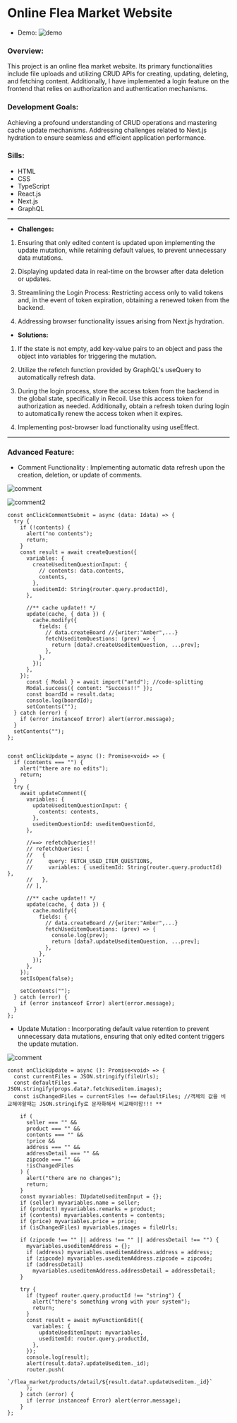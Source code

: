 # Online Flea Market Website
+ Demo: 
![demo](https://github.com/ParkAmber/frontend-portfolio-fleamarket-website/blob/main/demo_.gif)



### **Overview:** 
This project is an online flea market website. Its primary functionalities include file uploads and utilizing CRUD APIs for creating, updating, deleting, and fetching content. Additionally, I have implemented a login feature on the frontend that relies on authorization and authentication mechanisms.

### **Development Goals:** 
Achieving a profound understanding of CRUD operations and mastering cache update mechanisms. Addressing challenges related to Next.js hydration to ensure seamless and efficient application performance.

### **Sills:** 
+ HTML
+ CSS
+ TypeScript
+ React.js
+ Next.js
+ GraphQL

-------
+ **Challenges:**

1. Ensuring that only edited content is updated upon implementing the update mutation, while retaining default values, to prevent unnecessary data mutations.

2. Displaying updated data in real-time on the browser after data deletion or updates.

3. Streamlining the Login Process: Restricting access only to valid tokens and, in the event of token expiration, obtaining a renewed token from the backend.

4. Addressing browser functionality issues arising from Next.js hydration.


+ **Solutions:**

1. If the state is not empty, add key-value pairs to an object and pass the object into variables for triggering the mutation.

2. Utilize the refetch function provided by GraphQL's useQuery to automatically refresh data.

3. During the login process, store the access token from the backend in the global state, specifically in Recoil. Use this access token for authorization as needed. Additionally, obtain a refresh token during login to automatically renew the access token when it expires.

4. Implementing post-browser load functionality using useEffect.

-------

### **Advanced Feature:** 
+ Comment Functionality :  Implementing automatic data refresh upon the creation, deletion, or update of comments.

![comment](https://github.com/ParkAmber/frontend-portfolio-fleamarket-website/blob/main/update_comment1.png)

![comment2](https://github.com/ParkAmber/frontend-portfolio-fleamarket-website/blob/main/update_comment.png)

    const onClickCommentSubmit = async (data: Idata) => {
      try {
        if (!contents) {
          alert("no contents");
          return;
        }
        const result = await createQuestion({
          variables: {
            createUseditemQuestionInput: {
              // contents: data.contents,
              contents,
            },
            useditemId: String(router.query.productId),
          },
          
          //** cache update!! */
          update(cache, { data }) {
            cache.modify({
              fields: {
                // data.createBoard //{writer:"Amber",...}
                fetchUseditemQuestions: (prev) => {
                  return [data?.createUseditemQuestion, ...prev]; 
                },
              },
            });
          },
        });    
          const { Modal } = await import("antd"); //code-splitting
          Modal.success({ content: "Success!!" });
          const boardId = result.data;
          console.log(boardId);
          setContents("");
      } catch (error) {
        if (error instanceof Error) alert(error.message);
      }
      setContents("");
    };


    const onClickUpdate = async (): Promise<void> => {
      if (contents === "") {
        alert("there are no edits");
        return;
      }
      try {
        await updateComment({
          variables: {
            updateUseditemQuestionInput: {
              contents: contents,
            },
            useditemQuestionId: useditemQuestionId,
          },
 
          //==> refetchQueries!!
          // refetchQueries: [
          //   {
          //     query: FETCH_USED_ITEM_QUESTIONS,
          //     variables: { useditemId: String(router.query.productId) },
          //   },
          // ],

          //** cache update!! */
          update(cache, { data }) {
            cache.modify({
              fields: {
                // data.createBoard //{writer:"Amber",...}
                fetchUseditemQuestions: (prev) => {
                  console.log(prev);
                  return [data?.updateUseditemQuestion, ...prev]; 
                },
              },
            });
          },
        });
        setIsOpen(false);
  
        setContents("");
      } catch (error) {
        if (error instanceof Error) alert(error.message);
      }
    };
+ Update Mutation :  Incorporating default value retention to prevent unnecessary data mutations, ensuring that only edited content triggers the update mutation.

![comment](https://github.com/ParkAmber/frontend-portfolio-fleamarket-website/blob/main/update_contents.png)

    const onClickUpdate = async (): Promise<void> => {
      const currentFiles = JSON.stringify(fileUrls);
      const defaultFiles = JSON.stringify(props.data?.fetchUseditem.images);
      const isChangedFiles = currentFiles !== defaultFiles; //객체의 값을 비교해야할때는 JSON.stringify로 문자화해서 비교해야함!!! **

        if (
          seller === "" &&
          product === "" &&
          contents === "" &&
          !price &&
          address === "" &&
          addressDetail === "" &&
          zipcode === "" &&
          !isChangedFiles
        ) {
          alert("there are no changes");
          return;
        }
        const myvariables: IUpdateUseditemInput = {};
        if (seller) myvariables.name = seller;
        if (product) myvariables.remarks = product;
        if (contents) myvariables.contents = contents;
        if (price) myvariables.price = price;
        if (isChangedFiles) myvariables.images = fileUrls;
    
        if (zipcode !== "" || address !== "" || addressDetail !== "") {
          myvariables.useditemAddress = {};
          if (address) myvariables.useditemAddress.address = address;
          if (zipcode) myvariables.useditemAddress.zipcode = zipcode;
          if (addressDetail)
            myvariables.useditemAddress.addressDetail = addressDetail;
        }
    
        try {
          if (typeof router.query.productId !== "string") {
            alert("there's something wrong with your system");
            return;
          }
          const result = await myFunctionEdit({
            variables: {
              updateUseditemInput: myvariables,
              useditemId: router.query.productId,
            },
          });
          console.log(result);
          alert(result.data?.updateUseditem._id);
          router.push(
            `/flea_market/products/detail/${result.data?.updateUseditem._id}`
          );
        } catch (error) {
          if (error instanceof Error) alert(error.message);
        }
    };
